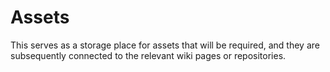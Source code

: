 # Assets

This serves as a storage place for assets that will be required, and they are subsequently connected to the relevant wiki pages or repositories.
